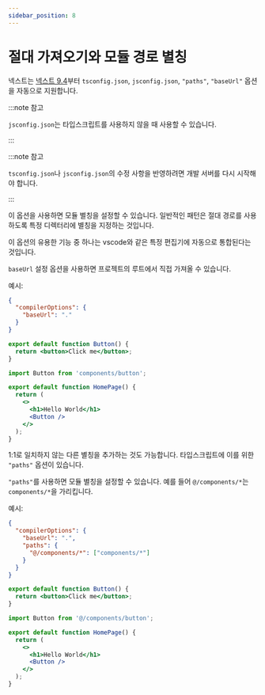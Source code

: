```yaml
---
sidebar_position: 8
---
```


# 절대 가져오기와 모듈 경로 별칭

넥스트는 [넥스트 9.4](https://nextjs.org/blog/next-9-4)부터 `tsconfig.json`, `jsconfig.json`, `"paths"`, `"baseUrl"` 옵션을 자동으로 지원합니다.

:::note 참고

`jsconfig.json`는 타입스크립트를 사용하지 않을 때 사용할 수 있습니다.

:::

:::note 참고

`tsconfig.json`나 `jsconfig.json`의 수정 사항을 반영하려면 개발 서버를 다시 시작해야 합니다.

:::

이 옵션을 사용하면 모듈 별칭을 설정할 수 있습니다. 일반적인 패턴은 절대 경로를 사용하도록 특정 디렉터리에 별칭을 지정하는 것입니다.

이 옵션의 유용한 기능 중 하나는 vscode와 같은 특정 편집기에 자동으로 통합된다는 것입니다.

`baseUrl` 설정 옵션을 사용하면 프로젝트의 루트에서 직접 가져올 수 있습니다.

예시:

```json title="tsconfig.json 또는 jsconfig.json"
{
  "compilerOptions": {
    "baseUrl": "."
  }
}
```

```jsx title="components/button.js"
export default function Button() {
  return <button>Click me</button>;
}
```

```jsx title="pages/index.js"
import Button from 'components/button';

export default function HomePage() {
  return (
    <>
      <h1>Hello World</h1>
      <Button />
    </>
  );
}
```

1:1로 일치하지 않는 다른 별칭을 추가하는 것도 가능합니다. 타입스크립트에 이를 위한 `"paths"` 옵션이 있습니다.

`"paths"`를 사용하면 모듈 별칭을 설정할 수 있습니다. 예를 들어 `@/components/*`는 `components/*`을 가리킵니다.

예시:

```json title="tsconfig.json 또는 jsconfig.json"
{
  "compilerOptions": {
    "baseUrl": ".",
    "paths": {
      "@/components/*": ["components/*"]
    }
  }
}
```

```jsx title="components/button.js"
export default function Button() {
  return <button>Click me</button>;
}
```

```jsx title="pages/index.js"
import Button from '@/components/button';

export default function HomePage() {
  return (
    <>
      <h1>Hello World</h1>
      <Button />
    </>
  );
}
```
